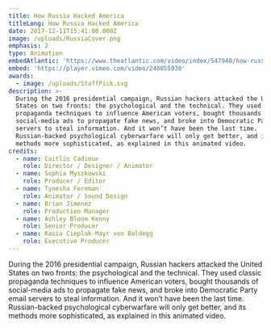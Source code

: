 ```yaml
---
title: How Russia Hacked America
titleLong: How Russia Hacked America
date: 2017-12-11T15:41:00.000Z
image: /uploads/RussiaCover.png
emphasis: 2
type: Animation
embedAtlantic: 'https://www.theatlantic.com/video/index/547940/how-russia-hacked-america/'
embed: 'https://player.vimeo.com/video/248055930'
awards:
  - image: /uploads/StaffPick.svg
description: >-
  During the 2016 presidential campaign, Russian hackers attacked the United
  States on two fronts: the psychological and the technical. They used classic
  propaganda techniques to influence American voters, bought thousands of
  social-media ads to propagate fake news, and broke into Democratic Party email
  servers to steal information. And it won’t have been the last time.
  Russian-backed psychological cyberwarfare will only get better, and its
  methods more sophisticated, as explained in this animated video.
credits:
  - name: Caitlin Cadieux
    role: Director / Designer / Animator
  - name: Sophia Myszkowski
    role: Producer / Editor
  - name: Tynesha Foreman
    role: Animator / Sound Design
  - name: Brian Jimenez
    role: Production Manager
  - name: Ashley Bloom Kenny
    role: Senior Producer
  - name: Kasia Cieplak-Mayr von Baldegg
    role: Executive Producer
---
```

During the 2016 presidential campaign, Russian hackers attacked the United States on two fronts: the psychological and the technical. They used classic propaganda techniques to influence American voters, bought thousands of social-media ads to propagate fake news, and broke into Democratic Party email servers to steal information. And it won’t have been the last time. Russian-backed psychological cyberwarfare will only get better, and its methods more sophisticated, as explained in this animated video.
